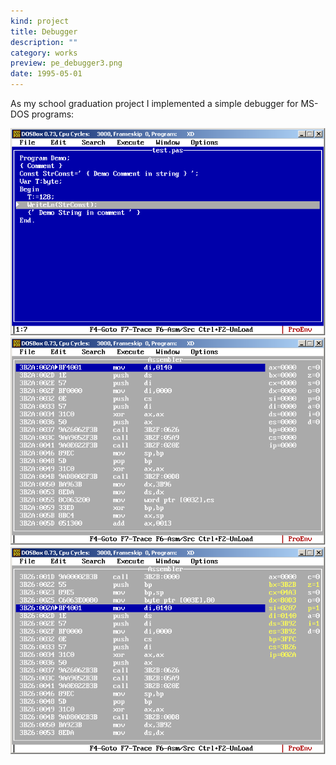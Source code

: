 ```yaml
---
kind: project
title: Debugger
description: ""
category: works
preview: pe_debugger3.png
date: 1995-05-01
---
```


As my school graduation project I implemented a simple debugger for MS-DOS programs: 

![](pe_debugger1.png)
![](pe_debugger2.png)
![](pe_debugger3.png)

